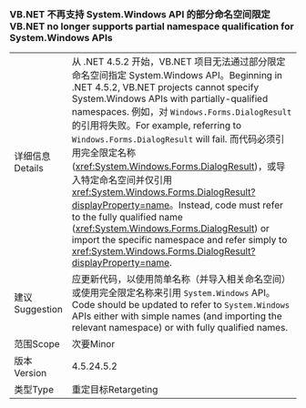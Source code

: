### <a name="vbnet-no-longer-supports-partial-namespace-qualification-for-systemwindows-apis"></a><span data-ttu-id="cf052-101">VB.NET 不再支持 System.Windows API 的部分命名空间限定</span><span class="sxs-lookup"><span data-stu-id="cf052-101">VB.NET no longer supports partial namespace qualification for System.Windows APIs</span></span>

|   |   |
|---|---|
|<span data-ttu-id="cf052-102">详细信息</span><span class="sxs-lookup"><span data-stu-id="cf052-102">Details</span></span>|<span data-ttu-id="cf052-103">从 .NET 4.5.2 开始，VB.NET 项目无法通过部分限定命名空间指定 System.Windows API。</span><span class="sxs-lookup"><span data-stu-id="cf052-103">Beginning in .NET 4.5.2, VB.NET projects cannot specify System.Windows APIs with partially-qualified namespaces.</span></span> <span data-ttu-id="cf052-104">例如，对 <code>Windows.Forms.DialogResult</code> 的引用将失败。</span><span class="sxs-lookup"><span data-stu-id="cf052-104">For example, referring to <code>Windows.Forms.DialogResult</code> will fail.</span></span> <span data-ttu-id="cf052-105">而代码必须引用完全限定名称 (<xref:System.Windows.Forms.DialogResult>)，或导入特定命名空间并仅引用 <xref:System.Windows.Forms.DialogResult?displayProperty=name>。</span><span class="sxs-lookup"><span data-stu-id="cf052-105">Instead, code must refer to the fully qualified name (<xref:System.Windows.Forms.DialogResult>) or import the specific namespace and refer simply to <xref:System.Windows.Forms.DialogResult?displayProperty=name>.</span></span>|
|<span data-ttu-id="cf052-106">建议</span><span class="sxs-lookup"><span data-stu-id="cf052-106">Suggestion</span></span>|<span data-ttu-id="cf052-107">应更新代码，以使用简单名称（并导入相关命名空间）或使用完全限定名称来引用 <code>System.Windows</code> API。</span><span class="sxs-lookup"><span data-stu-id="cf052-107">Code should be updated to refer to <code>System.Windows</code> APIs either with simple names (and importing the relevant namespace) or with fully qualified names.</span></span>|
|<span data-ttu-id="cf052-108">范围</span><span class="sxs-lookup"><span data-stu-id="cf052-108">Scope</span></span>|<span data-ttu-id="cf052-109">次要</span><span class="sxs-lookup"><span data-stu-id="cf052-109">Minor</span></span>|
|<span data-ttu-id="cf052-110">版本</span><span class="sxs-lookup"><span data-stu-id="cf052-110">Version</span></span>|<span data-ttu-id="cf052-111">4.5.2</span><span class="sxs-lookup"><span data-stu-id="cf052-111">4.5.2</span></span>|
|<span data-ttu-id="cf052-112">类型</span><span class="sxs-lookup"><span data-stu-id="cf052-112">Type</span></span>|<span data-ttu-id="cf052-113">重定目标</span><span class="sxs-lookup"><span data-stu-id="cf052-113">Retargeting</span></span>|

